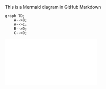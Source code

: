 This is a Mermaid diagram in GitHub Markdown

```mermaid
graph TD;
    A-->B;
    A-->C;
    B-->D;
    C-->D;
```

![inclusion](2beincluded.md)
